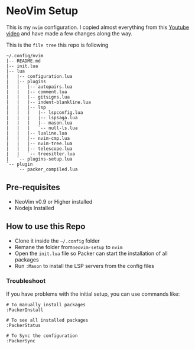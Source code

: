 # NeoVim Setup

This is my `nvim` configuration.
I copied almost everything from this [Youtube video](https://www.youtube.com/watch?v=vdn_pKJUda8) and have made a few changes along the way.

This is the `file tree` this repo is following

```
~/.config/nvim
|-- README.md
|-- init.lua
|-- lua
|   |-- configuration.lua
|   |-- plugins
|   |   |-- autopairs.lua
|   |   |-- comment.lua
|   |   |-- gitsigns.lua
|   |   |-- indent-blankline.lua
|   |   |-- lsp
|   |   |   |-- lspconfig.lua
|   |   |   |-- lspsaga.lua
|   |   |   |-- mason.lua
|   |   |   `-- null-ls.lua
|   |   |-- lualine.lua
|   |   |-- nvim-cmp.lua
|   |   |-- nvim-tree.lua
|   |   |-- telescope.lua
|   |   `-- treesitter.lua
|   `-- plugins-setup.lua
`-- plugin
    `-- packer_compiled.lua
```

## Pre-requisites

- NeoVim v0.9 or Higher installed
- Nodejs Installed

## How to use this Repo

- Clone it inside the `~/.config` folder
- Remane the folder from`neovim-setup` to `nvim`
- Open the `init.lua` file so Packer can start the installation of all packages
- Run `:Mason` to install the LSP servers from the config files

### Troubleshoot

If you have problems with the initial setup, you can use commands like:

```
# To manually install packages
:PackerInstall

# To see all installed packages
:PackerStatus

# To Sync the configuration
:PackerSync
```
